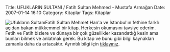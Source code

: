 Title: UFUKLARIN SULTANI / Fatih Sultan Mehmed - Mustafa Armağan
Date: 2007-01-14 16:10
Category: Kitaplar
Tags: Kitaplar

![Ufukların Sultanı][]Fatih Sultan Mehmet Han'a ve İstanbul'ın fethine
farklı açıdan bakan mükkemmel bir kitap. Herkesin okumasını tavsiye
ederim. Fetih ve Fatih bizlere ve dünaya bir çok güzellikler kazandırdığ
kesin ama bunları bilmek ve anlatmak gerek. Bu kitap ve bunu gibi bilgi
kaynakları zamanla daha da artacaktır. Ayrıntılı bilgi için
[tıklayınız][].

  [Ufukların Sultanı]: http://www.fatihhayrioglu.com/wp-content/ufuklarinsul.kucukresim.jpg
  [tıklayınız]: http://www.timas.com.tr/kitap.php?id=1181
